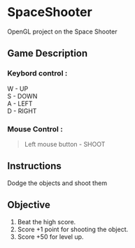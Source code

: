 # SpaceShooter

OpenGL project on the Space Shooter


## **Game Description**

### Keybord control : 
W - UP <br />
S - DOWN <br />
A - LEFT <br />
D - RIGHT <br />
                        
### Mouse Control : 
> Left mouse button - SHOOT
                                                                              
## **Instructions**

Dodge the objects and shoot them

## **Objective**
                      
1) Beat the high score.
2) Score +1 point for shooting the object.
3) Score +50 for level up.
